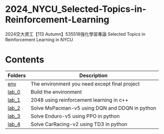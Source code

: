 # 2024_NYCU_Selected-Topics-in-Reinforcement-Learning
2024交大資工【113 Autumn】535518強化學習專論 Selected Topics in Reinforcement Learning in NYCU

# Contents
| Folders | Description |
|---------|-------------|
|[env](/env)| The environment you need except final project |
|[lab_0](/lab_0)| Build the environment |
|[lab_1](/lab_1)| 2048 using reinforcement learning in c++ |
|[lab_2](/lab_2)| Solve MsPacman-v5 using DQN and DDQN in python |
|[lab_3](/lab_3)| Solve Enduro-v5 using PPO in python |
|[lab_4](/lab_4)| Solve CarRacing-v2 using TD3 in python |

